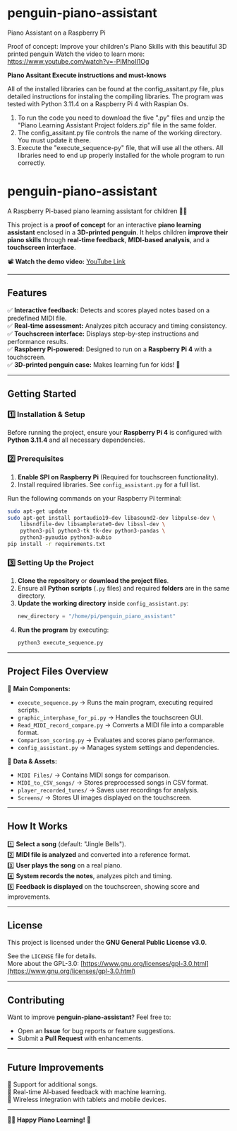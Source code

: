 # penguin-piano-assistant
Piano Assistant on a Raspberry Pi

Proof of concept: Improve your children's Piano Skills with this beautiful 3D printed penguin
Watch the video to learn more: https://www.youtube.com/watch?v=-PIMhoII1Og

**Piano Assitant Execute instructions and must-knows**

All of the installed libraries can be found at the config_assitant.py file, plus detailed instructions for instaling the compiling libraries.
The program was tested with Python 3.11.4 on a Raspberry Pi 4 with Raspian Os.

1. To run the code you need to download the five ".py" files and unzip the "Piano Learning Assistant Project folders.zip" file in the same folder.
2. The config_assitant.py file controls the name of the working directory. You must update it there.
3. Execute the "execute_sequence-py" file, that will use all the others. All libraries need to end up properly installed for the whole program to run correctly.


# penguin-piano-assistant
A Raspberry Pi-based piano learning assistant for children 🐧🎹  

This project is a **proof of concept** for an interactive **piano learning assistant** enclosed in a **3D-printed penguin**. It helps children **improve their piano skills** through **real-time feedback**, **MIDI-based analysis**, and a **touchscreen interface**.

📽️ **Watch the demo video:** [YouTube Link](https://www.youtube.com/watch?v=-PIMhoII1Og)

---

## **Features**
✅ **Interactive feedback:** Detects and scores played notes based on a predefined MIDI file.  
✅ **Real-time assessment:** Analyzes pitch accuracy and timing consistency.  
✅ **Touchscreen interface:** Displays step-by-step instructions and performance results.  
✅ **Raspberry Pi-powered:** Designed to run on a **Raspberry Pi 4** with a touchscreen.  
✅ **3D-printed penguin case:** Makes learning fun for kids! 🐧  

---

## **Getting Started**

### **1️⃣ Installation & Setup**
Before running the project, ensure your **Raspberry Pi 4** is configured with **Python 3.11.4** and all necessary dependencies.

### **2️⃣ Prerequisites**
1. **Enable SPI on Raspberry Pi** (Required for touchscreen functionality).
2. Install required libraries. See `config_assistant.py` for a full list.

Run the following commands on your Raspberry Pi terminal:

```sh
sudo apt-get update
sudo apt-get install portaudio19-dev libasound2-dev libpulse-dev \
    libsndfile-dev libsamplerate0-dev libssl-dev \
    python3-pil python3-tk tk-dev python3-pandas \
    python3-pyaudio python3-aubio
pip install -r requirements.txt
```

### **3️⃣ Setting Up the Project**
1. **Clone the repository** or **download the project files**.
2. Ensure all **Python scripts** (`.py` files) and required **folders** are in the same directory.
3. **Update the working directory** inside `config_assistant.py`:
   ```python
   new_directory = "/home/pi/penguin_piano_assistant"
   ```
4. **Run the program** by executing:
   ```sh
   python3 execute_sequence.py
   ```

---

## **Project Files Overview**
📂 **Main Components:**
- `execute_sequence.py` → Runs the main program, executing required scripts.
- `graphic_interphase_for_pi.py` → Handles the touchscreen GUI.
- `Read_MIDI_record_compare.py` → Converts a MIDI file into a comparable format.
- `Comparison_scoring.py` → Evaluates and scores piano performance.
- `config_assistant.py` → Manages system settings and dependencies.

📂 **Data & Assets:**
- `MIDI Files/` → Contains MIDI songs for comparison.
- `MIDI_to_CSV_songs/` → Stores preprocessed songs in CSV format.
- `player_recorded_tunes/` → Saves user recordings for analysis.
- `Screens/` → Stores UI images displayed on the touchscreen.

---

## **How It Works**
1️⃣ **Select a song** (default: "Jingle Bells").  
2️⃣ **MIDI file is analyzed** and converted into a reference format.  
3️⃣ **User plays the song** on a real piano.  
4️⃣ **System records the notes**, analyzes pitch and timing.  
5️⃣ **Feedback is displayed** on the touchscreen, showing score and improvements.  

---

## **License**
This project is licensed under the **GNU General Public License v3.0**.  

See the `LICENSE` file for details.  
More about the GPL-3.0: [https://www.gnu.org/licenses/gpl-3.0.html](https://www.gnu.org/licenses/gpl-3.0.html)

---

## **Contributing**
Want to improve **penguin-piano-assistant**? Feel free to:
- Open an **Issue** for bug reports or feature suggestions.
- Submit a **Pull Request** with enhancements.

---

## **Future Improvements**
🔹 Support for additional songs.  
🔹 Real-time AI-based feedback with machine learning.  
🔹 Wireless integration with tablets and mobile devices.  

---

**🐧🎹 Happy Piano Learning!** 🚀  